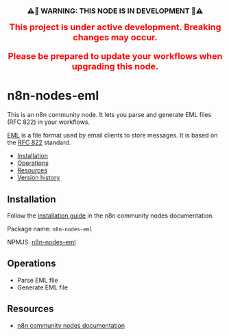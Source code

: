 <div align="center">

### ⚠️🚨 WARNING: THIS NODE IS IN DEVELOPMENT 🚨⚠️

<span style="color: red; font-size: 20px; font-weight: bold;">
This project is under active development. Breaking changes may occur.  
	
**Please be prepared to update your workflows when upgrading this node.**  

</span>

</div>


# n8n-nodes-eml

This is an n8n community node. It lets you parse and generate EML files (RFC 822) in your workflows.

[EML](https://en.wikipedia.org/wiki/Email#Email_message_format) is a file format used by email clients to store messages. It is based on the [RFC 822](https://datatracker.ietf.org/doc/html/rfc822) standard.  

* [Installation](#installation)  
* [Operations](#operations)  
* [Resources](#resources)  
* [Version history](CHANGELOG.md)  

## Installation

Follow the [installation guide](https://docs.n8n.io/integrations/community-nodes/installation/) in the n8n community nodes documentation.

Package name: `n8n-nodes-eml`

NPMJS: [n8n-nodes-eml](https://www.npmjs.com/package/n8n-nodes-eml)

## Operations

* Parse EML file
* Generate EML file


## Resources

* [n8n community nodes documentation](https://docs.n8n.io/integrations/community-nodes/)


